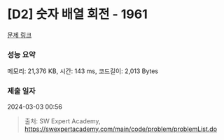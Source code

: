 # [D2] 숫자 배열 회전 - 1961 

[문제 링크](https://swexpertacademy.com/main/code/problem/problemDetail.do?contestProbId=AV5Pq-OKAVYDFAUq) 

### 성능 요약

메모리: 21,376 KB, 시간: 143 ms, 코드길이: 2,013 Bytes

### 제출 일자

2024-03-03 00:56



> 출처: SW Expert Academy, https://swexpertacademy.com/main/code/problem/problemList.do
